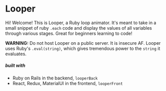 # Looper

Hi! Welcome! This is Looper, a Ruby loop animator.  It's meant to take in a small snippet of ruby `.each` code and display the values of all variables through various stages.  Great for beginners learning to code!

**WARNING:** Do not host Looper on a public server.  It is insecure AF.  Looper uses Ruby's `.eval(string)`, which gives tremendous power to the `string` it evaluates.


##### built with
- Ruby on Rails in the backend, `looperBack`
- React, Redux, MaterialUI in the frontend, `looperFront`

<!-- ##### design decisions
- Ruby on Rails in the backend does most of the work
  - single endpoint: `POST` /code_bits
    - accept variable declaration
    - accept `.each` parts: collection, element, block
  - returns an array of states
    - as string, for easy frontend rendering
  - misc.
    - CodeBits instance `belongs to` a collection, aka a Variable instance
    - CodeBits displays a
- React in the frontend to display -->
